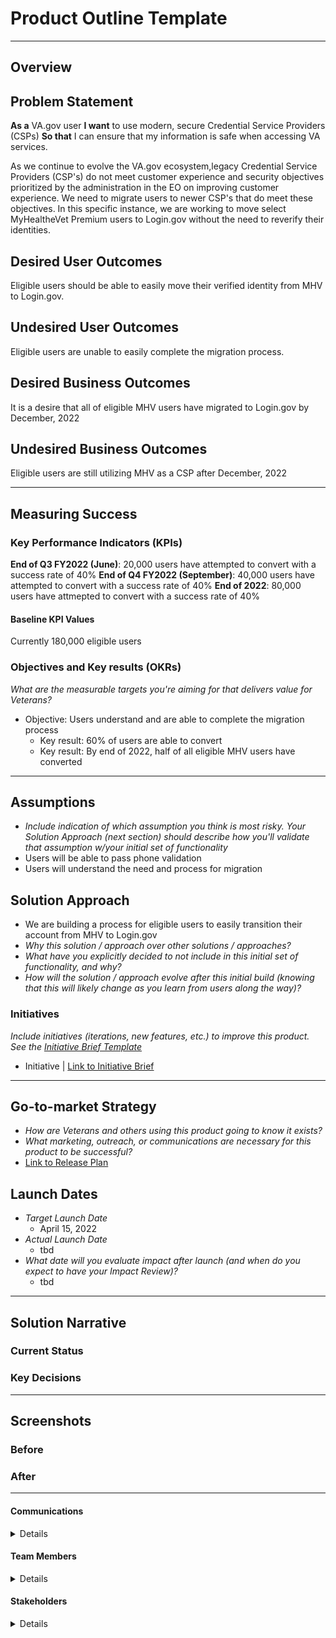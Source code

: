 # Product Outline Template

---

## Overview


## Problem Statement
**As a** VA.gov user
**I want** to use modern, secure Credential Service Providers (CSPs)
**So that** I can ensure that my information is safe when accessing VA services.

As we continue to evolve the VA.gov ecosystem,legacy Credential Service Providers (CSP's) do not meet customer experience and security objectives prioritized by the administration in the EO on improving customer experience.  We need to migrate users to newer CSP's that do meet these objectives.  In this specific instance, we are working to move select MyHealtheVet Premium users to Login.gov without the need to reverify their identities.
 
## Desired User Outcomes

Eligible users should be able to easily move their verified identity from MHV to Login.gov.

## Undesired User Outcomes

Eligible users are unable to easily complete the migration process.

## Desired Business Outcomes

It is a desire that all of eligible MHV users have migrated to Login.gov by December, 2022

## Undesired Business Outcomes

Eligible users are still utilizing MHV as a CSP after December, 2022

---
## Measuring Success


### Key Performance Indicators (KPIs)

**End of Q3 FY2022 (June)**: 20,000 users have attempted to convert with a success rate of 40% 
**End of Q4 FY2022 (September)**: 40,000 users have attempted to convert with a success rate of 40%
**End of 2022**: 80,000 users have attmepted to convert with a success rate of 40%

#### Baseline KPI Values
Currently 180,000 eligible users

### Objectives and Key results (OKRs)
_What are the measurable targets you're aiming for that delivers value for Veterans?_

- Objective: Users understand and are able to complete the migration process
  - Key result: 60% of users are able to convert
  - Key result: By end of 2022, half of all eligible MHV users have converted


---

## Assumptions
- *Include indication of which assumption you think is most risky. Your Solution Approach (next section) should describe how you'll validate that assumption w/your initial set of functionality*
- Users will be able to pass phone validation
- Users will understand the need and process for migration


## Solution Approach

- We are building a process for eligible users to easily transition their account from MHV to Login.gov
- *Why this solution / approach over other solutions / approaches?*
- *What have you explicitly decided to not include in this initial set of functionality, and why?*
- *How will the solution / approach evolve after this initial build (knowing that this will likely change as you learn from users along the way)?*

### Initiatives
*Include initiatives (iterations, new features, etc.) to improve this product. See the [Initiative Brief Template](https://github.com/department-of-veterans-affairs/va.gov-team/blob/master/teams/vsa/product/initiative-brief-template.md)*

- Initiative | [Link to Initiative Brief](#)

--- 

## Go-to-market Strategy
- *How are Veterans and others using this product going to know it exists?*
- *What marketing, outreach, or communications are necessary for this product to be successful?*
- [Link to Release Plan](https://github.com/department-of-veterans-affairs/va.gov-team/blob/master/platform/product-management/release-plan-template.md)

## Launch Dates
- *Target Launch Date*
  - April 15, 2022
- *Actual Launch Date* 
  - tbd
- *What date will you evaluate impact after launch (and when do you expect to have your Impact Review)?*
  - tbd

---

## Solution Narrative

### Current Status

### Key Decisions

---
   
## Screenshots

### Before

### After

---

#### Communications

<details>

- Team Name: 
- GitHub Label: Identity
- Slack channel: #vsp-identity
- Product POCs: Nick Soutouras 
- Stakeholders: Cody Reinhold, John Rahagi

</details>

#### Team Members

<details>
 
 - DEPO Lead: 
 - PM: Nick Soutouras
 - Engineering: Joe Niquette
 - Research/Design: Sam Vang
 
</details>


#### Stakeholders

<details>
 
_What offices/departments are critical to make this initiative successful?_
 
</details>

